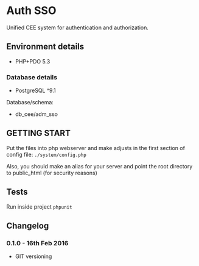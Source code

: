 # Auth SSO

Unified CEE system for authentication and authorization.


## Environment details

- PHP+PDO 5.3 

### Database details

- PostgreSQL ^9.1 

Database/schema:

- db_cee/adm_sso


## GETTING START


Put the files into php webserver and make adjusts in the first section of config file:
`./system/config.php`

Also, you should make an alias for your server and point the root directory to public_html (for security reasons)

## Tests

Run inside project `phpunit`

## Changelog

### 0.1.0 - 16th Feb 2016
- GIT versioning
